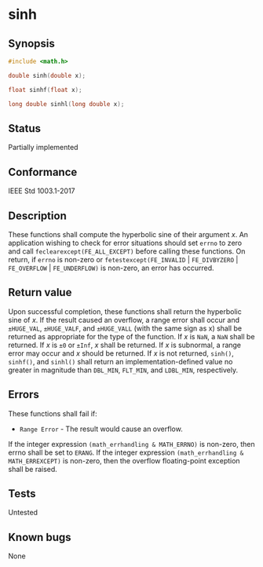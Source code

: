 # sinh

## Synopsis

```c
#include <math.h>

double sinh(double x);

float sinhf(float x);

long double sinhl(long double x);
```

## Status

Partially implemented

## Conformance

IEEE Std 1003.1-2017

## Description

These functions shall compute the hyperbolic sine of their argument _x_.
An application wishing to check for error situations should set `errno` to zero and call
`feclearexcept(FE_ALL_EXCEPT)` before calling these functions. On return, if `errno` is non-zero or
`fetestexcept(FE_INVALID` | `FE_DIVBYZERO` | `FE_OVERFLOW` | `FE_UNDERFLOW)` is non-zero, an error has occurred.

## Return value

Upon successful completion, these functions shall return the hyperbolic sine of _x_.
If the result caused an overflow, a range error shall occur and `±HUGE_VAL`, `±HUGE_VALF`, and `±HUGE_VALL`
(with the same sign as x) shall be returned as appropriate for the type of the function.
  If
_x_ is `NaN`, a `NaN` shall be returned.
If _x_ is `±0` or `±Inf`, _x_ shall be returned.
If _x_ is subnormal, a range error may occur
  and _x_ should be returned.
  If
_x_ is not returned, `sinh()`, `sinhf()`, and `sinhl()` shall return an implementation-defined value no greater
in magnitude than `DBL_MIN`, `FLT_MIN`, and `LDBL_MIN`, respectively.

## Errors

These functions shall fail if:

* `Range Error` - The result would cause an overflow.

If the integer expression `(math_errhandling & MATH_ERRNO)` is non-zero, then errno shall be set to `ERANG`. If
the integer expression `(math_errhandling & MATH_ERREXCEPT)` is non-zero, then the overflow floating-point exception
shall be raised.

## Tests

Untested

## Known bugs

None
